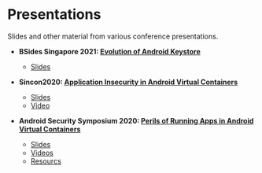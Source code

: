 # Presentations
Slides and other material from various conference presentations. 

- **BSides Singapore 2021: [Evolution of Android Keystore](BSidesSG2021_EvolutionOfAndroidKeystore.pdf)**
    - [Slides](BSidesSG2021_EvolutionOfAndroidKeystore.pdf)

- **Sincon2020: [Application Insecurity in Android Virtual Containers](https://www.infosec-city.com/post/sin20-1-application-insecurity-android-virtual-containers)**
    - [Slides](Sincon2020.AndroidVirtualContainers.pdf)
    - [Video](https://youtu.be/4t3lVdQoMq4?list=PL58BLgHRerNSd-7wnQ3ZzS1lPkPC9y9r8&t=22786)

- **Android Security Symposium 2020: [Perils of Running Apps in Android Virtual Containers](https://android.ins.jku.at/symposium/program/)**
    - [Slides](AndroidSS2020.AndroidVirtualContainers.pdf)
    - [Videos](https://www.youtube.com/watch?v=J4qI_4pLdg4&list=PL61IkVbNYniUTmprGxMnlUFxmFj79Wmpw&index=2)
    - [Resourcs](https://github.com/su-vikas/conbeerlib)

    

